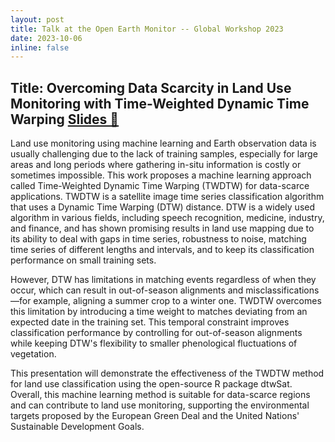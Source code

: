 ```yaml
---
layout: post
title: Talk at the Open Earth Monitor -- Global Workshop 2023
date: 2023-10-06
inline: false
---
```


## Title: Overcoming Data Scarcity in Land Use Monitoring with Time-Weighted Dynamic Time Warping <a href="/assets/talks/2023-10-06-oem" target="_blank">Slides 📎</a>
 
Land use monitoring using machine learning and Earth observation data is usually challenging due to the lack of training samples, especially for large areas and long periods where gathering in-situ information is costly or sometimes impossible. This work proposes a machine learning approach called Time-Weighted Dynamic Time Warping (TWDTW) for data-scarce applications. TWDTW is a satellite image time series classification algorithm that uses a Dynamic Time Warping (DTW) distance. DTW is a widely used algorithm in various fields, including speech recognition, medicine, industry, and finance, and has shown promising results in land use mapping due to its ability to deal with gaps in time series, robustness to noise, matching time series of different lengths and intervals, and to keep its classification performance on small training sets.

However, DTW has limitations in matching events regardless of when they occur, which can result in out-of-season alignments and misclassifications—for example, aligning a summer crop to a winter one. TWDTW overcomes this limitation by introducing a time weight to matches deviating from an expected date in the training set. This temporal constraint improves classification performance by controlling for out-of-season alignments while keeping DTW's flexibility to smaller phenological fluctuations of vegetation.

This presentation will demonstrate the effectiveness of the TWDTW method for land use classification using the open-source R package dtwSat. Overall, this machine learning method is suitable for data-scarce regions and can contribute to land use monitoring, supporting the environmental targets proposed by the European Green Deal and the United Nations' Sustainable Development Goals. 

